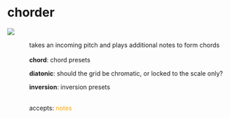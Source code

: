 
<a name=chorder></a><br>
# <b>chorder</b>
<img src="../images/chorder.png"><br>
<div style="display:inline-block;margin-left:50px;">
takes an incoming pitch and plays additional notes to form chords<br/><br/>
<b>chord</b>: chord presets<br>

<b>diatonic</b>: should the grid be chromatic, or locked to the scale only?<br>

<b>inversion</b>: inversion presets<br>

<br>accepts: <font color=orange>notes</font> <br></div>
